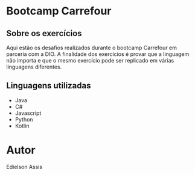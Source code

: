 # Bootcamp Carrefour

## Sobre os exercícios

Aqui estão os desafios realizados durante o bootcamp Carrefour em parceria com a DIO. A finalidade dos exercícios é provar que a linguagem não importa e que o mesmo exercício pode ser replicado em várias linguagens diferentes.

## Linguagens utilizadas

- Java
- C#
- Javascript
- Python
- Kotlin

# Autor

Edielson Assis
